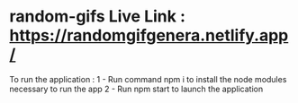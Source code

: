 # random-gifs Live Link : https://randomgifgenera.netlify.app/
To run the application :
1 - Run command npm i to install the node modules necessary to run the app
2 - Run npm start to launch the application 
